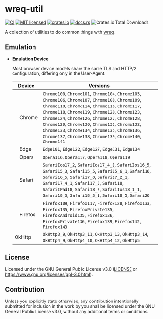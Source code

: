 # wreq-util

[![CI](https://github.com/0x676e67/wreq-util/actions/workflows/ci.yml/badge.svg)](https://github.com/0x676e67/wreq-util/actions/workflows/ci.yml)
[![MIT licensed](https://img.shields.io/badge/license-GPL3.0-blue.svg)](./LICENSE)
[![crates.io](https://img.shields.io/crates/v/wreq-util.svg?logo=rust)](https://crates.io/crates/wreq-util)
[![docs.rs](https://img.shields.io/docsrs/wreq-util?logo=rust)](https://docs.rs/wreq-util)
![Crates.io Total Downloads](https://img.shields.io/crates/d/wreq-util)

A collection of utilities to do common things with [wreq](https://github.com/0x676e67/wreq).

## Emulation

- **Emulation Device**

  Most browser device models share the same TLS and HTTP/2 configuration, differing only in the User-Agent.

  | Device | Versions |
  |---------|----------|
  | <span style="display:inline-flex; align-items:center;"><img src="https://raw.githubusercontent.com/alrra/browser-logos/main/src/chrome/chrome_32x32.png" width="16" height="16"> Chrome</span> | `Chrome100`, `Chrome101`, `Chrome104`, `Chrome105`, `Chrome106`, `Chrome107`, `Chrome108`, `Chrome109`, `Chrome110`, `Chrome114`, `Chrome116`, `Chrome117`, `Chrome118`, `Chrome119`, `Chrome120`, `Chrome123`, `Chrome124`, `Chrome126`, `Chrome127`, `Chrome128`, `Chrome129`, `Chrome130`, `Chrome131`, `Chrome132`, `Chrome133`, `Chrome134`, `Chrome135`, `Chrome136`, `Chrome137`, `Chrome138`, `Chrome139`, `Chrome140`, `Chrome141` |
  | <span style="display:inline-flex; align-items:center;"><img src="https://raw.githubusercontent.com/alrra/browser-logos/main/src/edge/edge_32x32.png" width="16" height="16"> Edge</span> | `Edge101`, `Edge122`, `Edge127`, `Edge131`, `Edge134` |
  | <span style="display:inline-flex; align-items:center;"><img src="https://raw.githubusercontent.com/alrra/browser-logos/main/src/opera/opera_32x32.png" width="16" height="16"> Opera</span> | `Opera116`, `Opera117`, `Opera118`, `Opera119` |
  | <span style="display:inline-flex; align-items:center;"><img src="https://raw.githubusercontent.com/alrra/browser-logos/main/src/safari/safari_32x32.png" width="16" height="16"> Safari</span> | `SafariIos17_2`, `SafariIos17_4_1`, `SafariIos16_5`, `Safari15_3`, `Safari15_5`, `Safari15_6_1`, `Safari16`, `Safari16_5`, `Safari17_0`, `Safari17_2_1`, `Safari17_4_1`, `Safari17_5`, `Safari18`, `SafariIPad18`, `Safari18_2`, `SafariIos18_1_1`, `Safari18_3`, `Safari18_3_1`, `Safari18_5`, `Safari26` |
  | <span style="display:inline-flex; align-items:center;"><img src="https://raw.githubusercontent.com/alrra/browser-logos/main/src/firefox/firefox_32x32.png" width="16" height="16"> Firefox</span>    | `Firefox109`, `Firefox117`, `Firefox128`, `Firefox133`, `Firefox135`, `FirefoxPrivate135`, `FirefoxAndroid135`, `Firefox136`, `FirefoxPrivate136`, `Firefox139`, `Firefox142`, `Firefox143` |
  | OkHttp | `OkHttp3_9`, `OkHttp3_11`, `OkHttp3_13`, `OkHttp3_14`, `OkHttp4_9`, `OkHttp4_10`, `OkHttp4_12`, `OkHttp5` |

## License

Licensed under the GNU General Public License v3.0 ([LICENSE](./LICENSE) or https://www.gnu.org/licenses/gpl-3.0.html).

## Contribution

Unless you explicitly state otherwise, any contribution intentionally submitted for inclusion in the work by you shall be licensed under the GNU General Public License v3.0, without any additional terms or conditions.

